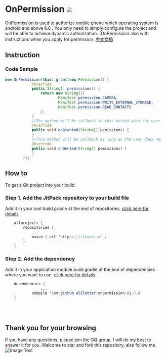 # OnPermission  [![](https://jitpack.io/v/aliletter/onpermission.svg)](https://jitpack.io/#aliletter/onpermission)
OnPermission is used to  authorize mobile phone which operating system is android and above 6.0 .  You only need to simply configure the project and will be able to achieve dynamic authorization. (OnPermission also with instructions when you apply for permission .[中文文档](https://github.com/aliletter/OnPermisson/blob/master/README_CHINESE.md)
## Instruction
### Code Sample
```Java
new OnPermission(this).grant(new Permission() {
            @Override
            public String[] permissions() {
                return new String[]{
                        Manifest.permission.CAMERA,
                        Manifest.permission.WRITE_EXTERNAL_STORAGE,
                        Manifest.permission.READ_CONTACTS
                };
            }
            //The method will be callback to this method when the user agrees to all permission applications
            @Override
            public void onGranted(String[] pemissions) {
            }
            //This method will be callback as long as the user does not have one of the permissions to agree to the application.
            @Override
            public void onDenied(String[] pemissions) {
            }
        });
```
## How to
To get a Git project into your build:
### Step 1. Add the JitPack repository to your build file
Add it in your root build.gradle at the end of repositories.   [click here for details](https://github.com/aliletter/CarouselBanner/blob/master/root_build.gradle.png)
```Java
	allprojects {
		repositories {
			...
			maven { url 'https://jitpack.io' }
		}
	}
```
### Step 2. Add the dependency
Add it in your application module build.gradle at the end of dependencies where you want to use.   [click here for details](https://github.com/aliletter/CarouselBanner/blob/master/application_build.gradle.png)
```Java
	dependencies {
                ...
	        compile 'com.github.aliletter:onpermission:v1.0.8'
	}
```
 <br><br>
## Thank you for your browsing
If you have any questions, please join the QQ group. I will do my best to answer it for you. Welcome to star and fork this repository, alse follow me.
<br>
![Image Text](https://github.com/aliletter/CarouselBanner/blob/master/qq_group.png)

